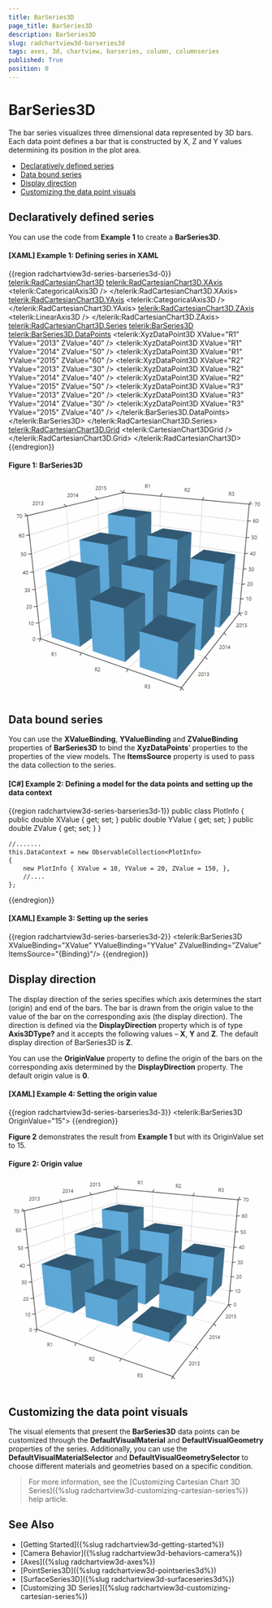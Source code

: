 ```yaml
---
title: BarSeries3D
page_title: BarSeries3D
description: BarSeries3D
slug: radchartview3d-barseries3d
tags: axes, 3d, chartview, barseries, column, columnseries
published: True
position: 0
---
```


# BarSeries3D

The bar series visualizes three dimensional data represented by 3D bars. Each data point defines a bar that is constructed by X, Z and Y values determining its position in the plot area. 

* [Declaratively defined series](#declaratively-defined-series)
* [Data bound series](#data-bound-series)
* [Display direction](#display-direction)
* [Customizing the data point visuals](#customizing-the-data-point-visuals)

## Declaratively defined series

You can use the code from __Example 1__ to create a __BarSeries3D__. 

#### __[XAML] Example 1: Defining series in XAML__	
{{region radchartview3d-series-barseries3d-0}}
	<telerik:RadCartesianChart3D>
		<telerik:RadCartesianChart3D.XAxis>
			<telerik:CategoricalAxis3D />
		</telerik:RadCartesianChart3D.XAxis>
		<telerik:RadCartesianChart3D.YAxis>
			<telerik:CategoricalAxis3D />
		</telerik:RadCartesianChart3D.YAxis>
		<telerik:RadCartesianChart3D.ZAxis>
			<telerik:LinearAxis3D />
		</telerik:RadCartesianChart3D.ZAxis>
		<telerik:RadCartesianChart3D.Series>
			<telerik:BarSeries3D>
				<telerik:BarSeries3D.DataPoints>
					<telerik:XyzDataPoint3D XValue="R1" YValue="2013" ZValue="40" />
					<telerik:XyzDataPoint3D XValue="R1" YValue="2014" ZValue="50" />
					<telerik:XyzDataPoint3D XValue="R1" YValue="2015" ZValue="60" />
					<telerik:XyzDataPoint3D XValue="R2" YValue="2013" ZValue="30" />
					<telerik:XyzDataPoint3D XValue="R2" YValue="2014" ZValue="40" />
					<telerik:XyzDataPoint3D XValue="R2" YValue="2015" ZValue="50" />
					<telerik:XyzDataPoint3D XValue="R3" YValue="2013" ZValue="20" />
					<telerik:XyzDataPoint3D XValue="R3" YValue="2014" ZValue="30" />
					<telerik:XyzDataPoint3D XValue="R3" YValue="2015" ZValue="40" />
				</telerik:BarSeries3D.DataPoints>
			</telerik:BarSeries3D>
		</telerik:RadCartesianChart3D.Series>
		<telerik:RadCartesianChart3D.Grid>
			<telerik:CartesianChart3DGrid />
		</telerik:RadCartesianChart3D.Grid>
	</telerik:RadCartesianChart3D>
{{endregion}}
	
#### __Figure 1: BarSeries3D__
![](images/radchartview-3d-barseries3d-0.png)

## Data bound series

You can use the __XValueBinding__, __YValueBinding__ and __ZValueBinding__ properties of __BarSeries3D__ to bind the __XyzDataPoints__’ properties to the properties of the view models. The __ItemsSource__ property is used to pass the data collection to the series.

#### __[C#] Example 2: Defining a model for the data points and setting up the data context__
{{region radchartview3d-series-barseries3d-1}}
	public class PlotInfo
	{
		public double XValue { get; set; }
		public double YValue { get; set; }
		public double ZValue { get; set; }
	}

	//.......
	this.DataContext = new ObservableCollection<PlotInfo>
	{
		new PlotInfo { XValue = 10, YValue = 20, ZValue = 150, },
		//....
	};
{{endregion}}

#### __[XAML] Example 3: Setting up the series__
{{region radchartview3d-series-barseries3d-2}}
	<telerik:BarSeries3D XValueBinding="XValue"  YValueBinding="YValue" ZValueBinding=”ZValue” ItemsSource="{Binding}"/>
{{endregion}}
	
## Display direction

The display direction of the series specifies which axis determines the start (origin) and end of the bars. The bar is drawn from the origin value to the value of the bar on the corresponding axis (the display direction). The direction is defined via the __DisplayDirection__ property which is of type __Axis3DType?__ and it accepts the following values – __X__, __Y__ and __Z__. The default display direction of BarSeries3D is __Z__.

You can use the __OriginValue__ property to define the origin of the bars on the corresponding axis determined by the __DisplayDirection__ property. The default origin value is __0__.

#### __[XAML] Example 4: Setting the origin value__
{{region radchartview3d-series-barseries3d-3}}
	<telerik:BarSeries3D OriginValue="15">
{{endregion}}

__Figure 2__ demonstrates the result from __Example 1__ but with its OriginValue set to 15.
	
#### __Figure 2: Origin value__
![](images/radchartview-3d-barseries3d-1.png)

## Customizing the data point visuals

The visual elements that present the __BarSeries3D__ data points can be customized through the __DefaultVisualMaterial__ and __DefaultVisualGeometry__ properties of the series. Additionally, you can use the __DefaultVisualMaterialSelector__ and __DefaultVisualGeometrySelector__ to choose different materials and geometries based on a specific condition.
 
>For more information, see the [Customizing Cartesian Chart 3D Series]({%slug radchartview3d-customizing-cartesian-series%}) help article.

## See Also

* [Getting Started]({%slug radchartview3d-getting-started%})
* [Camera Behavior]({%slug radchartview3d-behaviors-camera%})
* [Axes]({%slug radchartview3d-axes%})
* [PointSeries3D]({%slug radchartview3d-pointseries3d%})
* [SurfaceSeries3D]({%slug radchartview3d-surfaceseries3d%})
* [Customizing 3D Series]({%slug radchartview3d-customizing-cartesian-series%})
